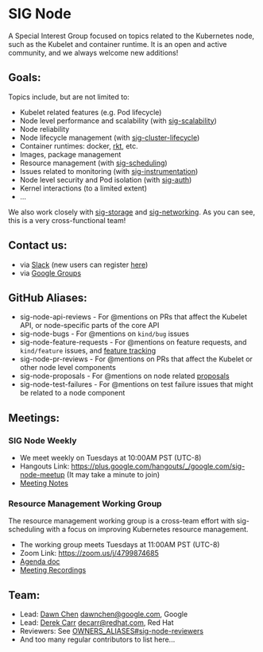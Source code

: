 # SIG Node

A Special Interest Group focused on topics related to the Kubernetes node, such as the Kubelet and
container runtime. It is an open and active community, and we always welcome new additions!

## Goals:

Topics include, but are not limited to:

* Kubelet related features (e.g. Pod lifecycle)
* Node level performance and scalability (with [sig-scalability](../sig-scalability))
* Node reliability
* Node lifecycle management (with [sig-cluster-lifecycle](../sig-cluster-lifecycle))
* Container runtimes: docker, [rkt](../sig-rktnetes), etc.
* Images, package management
* Resource management (with [sig-scheduling](../sig-scheduling))
* Issues related to monitoring (with [sig-instrumentation](../sig-instrumentation))
* Node level security and Pod isolation (with [sig-auth](../sig-auth))
* Kernel interactions (to a limited extent)
* ...

We also work closely with [sig-storage](../sig-storage) and [sig-networking](../sig-networking). As you can see, this is a very cross-functional team!

## Contact us:

* via [Slack](https://kubernetes.slack.com/messages/sig-node/) (new users can register [here](http://slack.k8s.io))
* via [Google Groups](https://groups.google.com/forum/#!forum/kubernetes-sig-node)

## GitHub Aliases:

* sig-node-api-reviews - For @mentions on PRs that affect the Kubelet API, or node-specific parts of the core API
* sig-node-bugs - For @mentions on `kind/bug` issues
* sig-node-feature-requests - For @mentions on feature requests, and `kind/feature` issues, and [feature tracking](https://github.com/kubernetes/features)
* sig-node-pr-reviews - For @mentions on PRs that affect the Kubelet or other node level components
* sig-node-proposals - For @mentions on node related [proposals](../contributors/design-proposals)
* sig-node-test-failures - For @mentions on test failure issues that might be related to a node component

## Meetings:

### SIG Node Weekly

* We meet weekly on Tuesdays at 10:00AM PST (UTC-8)
* Hangouts Link: https://plus.google.com/hangouts/_/google.com/sig-node-meetup (It may take a minute to join)
* [Meeting Notes](https://docs.google.com/document/d/1Ne57gvidMEWXR70OxxnRkYquAoMpt56o75oZtg-OeBg/edit?usp=sharing)

### Resource Management Working Group

The resource management working group is a cross-team effort with sig-scheduling with a focus on
improving Kubernetes resource management.

* The working group meets Tuesdays at 11:00AM PST (UTC-8)
* Zoom Link: https://zoom.us/j/4799874685
* [Agenda doc](https://docs.google.com/document/d/1j3vrG6BgE0hUDs2e-1ZUegKN4W4Adb1B6oJ6j-4kyPU/edit#)
* [Meeting Recordings](https://www.youtube.com/playlist?list=PL69nYSiGNLP1wJPj5DYWXjiArF-MJ5fNG)

## Team:

* Lead: [Dawn Chen](https://github.com/dchen1107) <dawnchen@google.com>, Google
* Lead: [Derek Carr](https://github.com/derekwaynecarr) <decarr@redhat.com>, Red Hat
* Reviewers: See [OWNERS_ALIASES#sig-node-reviewers](https://github.com/kubernetes/kubernetes/blob/master/OWNERS_ALIASES)
* And too many regular contributors to list here...

